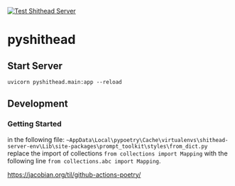 [![Test Shithead Server](https://github.com/gute-kunst/shithead_browsergame/actions/workflows/server.yml/badge.svg)](https://github.com/gute-kunst/shithead_browsergame/actions/workflows/server.yml)
# pyshithead
## Start Server
```uvicorn pyshithead.main:app --reload```
## Development
### Getting Started
in the following file: ```~AppData\Local\pypoetry\Cache\virtualenvs\shithead-server-env\Lib\site-packages\prompt_toolkit\styles\from_dict.py```
replace the import of collections ```from collections import Mapping``` with the following line ```from collections.abc import Mapping```.

https://jacobian.org/til/github-actions-poetry/
